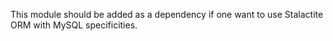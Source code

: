 This module should be added as a dependency if one want to use Stalactite ORM with MySQL specificities.